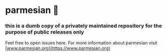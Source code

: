 # parmesian 🧀
### this is a dumb copy of a privately maintained repository for the purpose of public releases only
Feel free to open issues here. For more information about parmesian visit [www.parmesian.org](https://www.parmesian.org)
